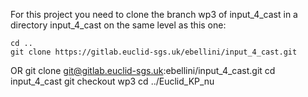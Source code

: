 For this project you need to clone the branch wp3 of input_4_cast in a directory input_4_cast on the same level as this one:

    cd ..
    git clone https://gitlab.euclid-sgs.uk/ebellini/input_4_cast.git
OR
    git clone git@gitlab.euclid-sgs.uk:ebellini/input_4_cast.git
    cd input_4_cast
    git checkout wp3
    cd ../Euclid_KP_nu
